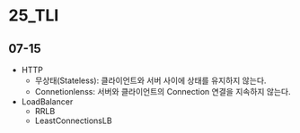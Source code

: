 # 25_TLI
## 07-15
* HTTP
  * 무상태(Stateless): 클라이언트와 서버 사이에 상태를 유지하지 않는다.
  * Connetionlenss: 서버와 클라이언트의 Connection 연결을 지속하지 않는다.
* LoadBalancer
  * RRLB
  * LeastConnectionsLB
